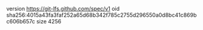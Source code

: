 version https://git-lfs.github.com/spec/v1
oid sha256:4015a43fa3faf252a65d68b342f785c2755d296550a0d8bc41c869bc606b657c
size 4256
